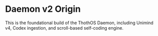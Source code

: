# Daemon v2 Origin

This is the foundational build of the ThothOS Daemon, including Unimind v4, Codex ingestion, and scroll-based self-coding engine.